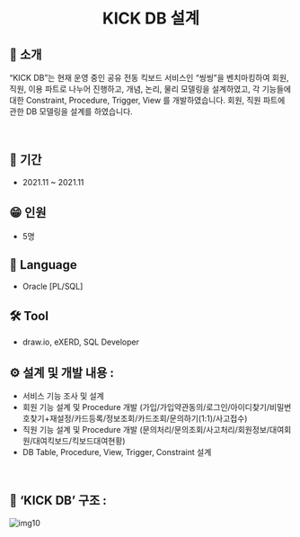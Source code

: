 <h1 align="center">
  KICK DB 설계
</h1>


## 👋 소개
“KICK DB”는 현재 운영 중인 공유 전동 킥보드 서비스인 “씽씽”을 벤치마킹하여 회원, 직원, 이용 파트로 나누어 진행하고, 개념, 논리, 물리 모델링을 설계하였고, 각 기능들에 대한 Constraint, Procedure, Trigger, View 를 개발하였습니다.
회원, 직원 파트에 관한 DB 모델링을 설계를 하였습니다.


<br>


## 📅 기간
- 2021.11 ~ 2021.11

## 😁 인원
- 5명

## 🔨 Language
- Oracle [PL/SQL]

## 🛠 Tool
- draw.io, eXERD, SQL Developer


## ⚙️ 설계 및 개발 내용 :
-	서비스 기능 조사 및 설계
-	회원 기능 설계 및 Procedure 개발 (가입/가입약관동의/로그인/아이디찾기/비밀번호찾기+재설정/카드등록/정보조회/카드조회/문의하기(1:1)/사고접수)
-	직원 기능 설계 및 Procedure 개발 (문의처리/문의조회/사고처리/회원정보/대여회원/대여킥보드/킥보드대여현황)
-	DB Table, Procedure, View, Trigger, Constraint 설계 



<br>

## 👀 ‘KICK DB’ 구조 :
![img10](https://user-images.githubusercontent.com/39355400/161201685-0b479319-143a-465d-832b-2308ab1dd816.PNG)
